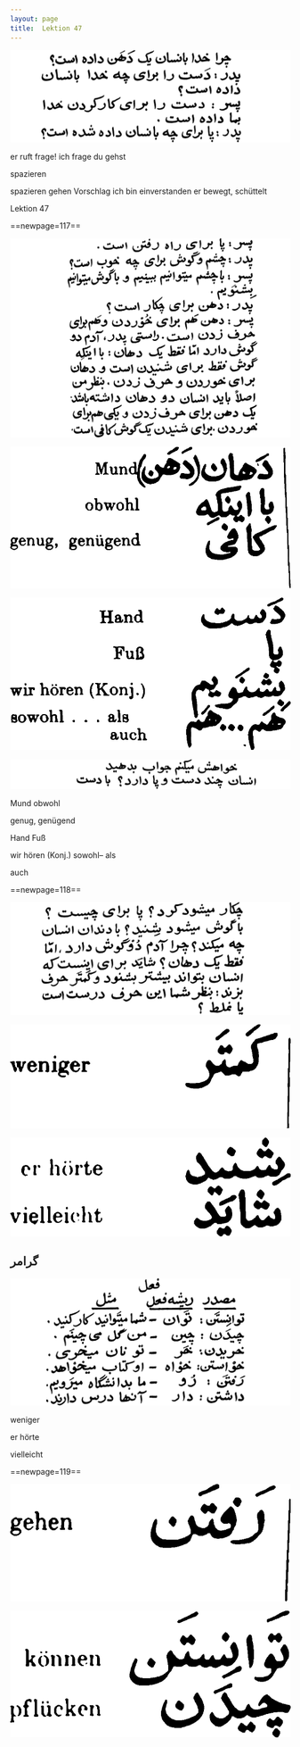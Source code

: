 ```yaml
---
layout: page
title:  Lektion 47
---
```



![image](/assets/s/119.png-08.png)

er ruft frage! ich frage du gehst

spazieren



spazieren gehen Vorschlag ich bin einverstanden er bewegt, schüttelt

Lektion 47



==newpage=117==

![image](/assets/s/120.png-02.png)

![image](/assets/s/2col/120.png-04_1L.png)

![image](/assets/s/2col/120.png-04_2R.png)

![image](/assets/s/120.png-05.png)

Mund obwohl

genug, genügend



Hand Fuß

wir hören (Konj.) sowohl– als

auch



==newpage=118==

![image](/assets/s/121.png-02.png)

![image](/assets/s/2col/121.png-07_1L.png)

![image](/assets/s/2col/121.png-07_2R.png)

## گرامر

![image](/assets/s/121.png-09.png)

weniger



er hörte

vielleicht



==newpage=119==

![image](/assets/s/2col/122.png-02_1L.png)

![image](/assets/s/2col/122.png-02_2R.png)

